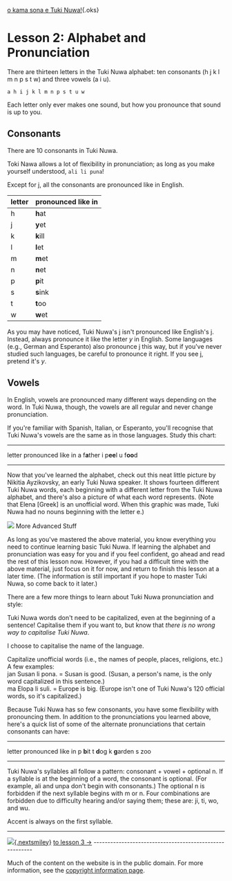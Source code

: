 [o kama sona e Tuki Nuwa!](okamasona.php){.oks}

Lesson 2: Alphabet and Pronunciation
======


There are thirteen letters in the Tuki Nuwa alphabet: ten consonants
(h j k l m n p s t w) and three vowels (a i u).

```
a h i j k l m n p s t u w
```

Each letter only ever makes one sound, but how you pronounce that sound is up to you.


Consonants
-----

There are 10 consonants in Tuki Nuwa. 

Toki Nawa allows a lot of flexibility in pronunciation; 
as long as you make yourself understood, `ali li puna`!

Except for j, all the consonants are pronounced like in English.

letter  | pronounced like in
--------|--------------------
h       | **h**at
j       | **y**et
k       | **k**ill
l       | **l**et
m       | **m**et
n       | **n**et
p       | **p**it
s       | **s**ink
t       | **t**oo
w       | **w**et

As you may have noticed, Tuki Nuwa's j isn't pronounced like English's
j. Instead, always pronounce it like the letter *y* in English. Some
languages (e.g., German and Esperanto) also pronounce j this way, but if
you've never studied such languages, be careful to pronounce it right.
If you see j, pretend it's *y*.

Vowels
----

In English, vowels are pronounced many different ways depending on the
word. In Tuki Nuwa, though, the vowels are all regular and never change
pronunciation.

If you're familiar with Spanish, Italian, or Esperanto, you'll recognise
that Tuki Nuwa's vowels are the same as in those languages. Study this
chart:

  -------- --------------------
  letter   pronounced like in
  a        f**a**ther
  i        p**ee**l
  u        f**oo**d
  -------- --------------------

Now that you've learned the alphabet, check out this neat little picture
by Nikitia Ayzikovsky, an early Tuki Nuwa speaker. It shows fourteen
different Tuki Nuwa words, each beginning with a different letter from
the Tuki Nuwa alphabet, and there's also a picture of what each word
represents. (Note that Elena \[Greek\] is an unofficial word. When this
graphic was made, Tuki Nuwa had no nouns beginning with the letter e.)

![](learn/oks/aei.jpg)
More Advanced Stuff

As long as you've mastered the above material, you know everything you
need to continue learning basic Tuki Nuwa. If learning the alphabet and
pronunciation was easy for you and if you feel confident, go ahead and
read the rest of this lesson now. However, if you had a difficult time
with the above material, just focus on it for now, and return to finish
this lesson at a later time. (The information is still important if you
hope to master Tuki Nuwa, so come back to it later.)

There are a few more things to learn about Tuki Nuwa pronunciation and
style:

Tuki Nuwa words don't need to be capitalized, even at the beginning of 
a sentence!
Capitalise them if you want to, but know that *there is no wrong way
to capitalise Tuki Nuwa*.

I choose to capitalise the name of the language.

Capitalize unofficial words (i.e., the names of people, places,
religions, etc.) A few examples:\
jan Susan li pona. = Susan is good. (Susan, a person's name, is the only
word capitalized in this sentence.)\
ma Elopa li suli. = Europe is big. (Europe isn't one of Tuki Nuwa's 120
official words, so it's capitalized.)

Because Tuki Nuwa has so few consonants, you have some flexibility with
pronouncing them. In addition to the pronunciations you learned above,
here's a quick list of some of the alternate pronunciations that certain
consonants can have:

  -------- --------------------
  letter   pronounced like in
  p        **b**it
  t        **d**og
  k        **g**arden
  s        zoo
  -------- --------------------

Tuki Nuwa's syllables all follow a pattern: consonant + vowel + optional
n. If a syllable is at the beginning of a word, the consonant is
optional. (For example, ali and unpa don't begin with consonants.) The
optional n is forbidden if the next syllable begins with m or n. Four
combinations are forbidden due to difficulty hearing and/or saying them;
these are: ji, ti, wo, and wu.

Accent is always on the first syllable.

--------------------------------------------------------
[![](learn/oks/next.png){.nextsmiley}](okamasona3.php)
[to lesson 3 →](okamasona3.php)
-------------------------------------------------------- 

Much of the content on the website is in the public domain. For more information, see the [copyright information page](copyright.php).
